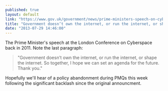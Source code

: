```yaml
---
published: true
layout: default
link: "https://www.gov.uk/government/news/prime-ministers-speech-on-cyberspace"
title: "Government doesn’t own the internet, or run the internet, or shape the internet."
date: "2013-07-29 14:46:00"
---
```


The Prime Minister's speech at the London Conference on Cyberspace back in 2011. Note the last paragraph:

> "Government doesn’t own the internet, or run the internet, or shape the internet. So together, I hope we can set an agenda for the future. Thank you."

Hopefully we'll hear of a policy abandonment during PMQs this week following the significant backlash since the original announcment.
